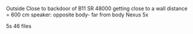 Outside
Close to backdoor of B11
SR 48000
getting close to a wall
distance = 600 cm
speaker: opposite body- far from body
Nexus 5x

5s
46 files
